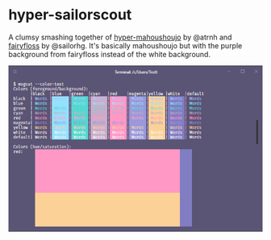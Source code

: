 # hyper-sailorscout
A clumsy smashing together of [hyper-mahoushoujo](https://github.com/atrnh/hyper-mahoushoujo) by @atrnh and [fairyfloss](https://github.com/sailorhg/fairyfloss) by @sailorhg. It's basically mahoushoujo but with the purple background from fairyfloss instead of the white background.

![colors](screenshots/test.png)